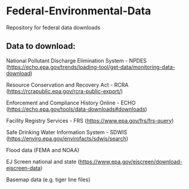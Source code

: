 # Federal-Environmental-Data
Repository for federal data downloads

## Data to download: 
National Pollutant Discharge Elimination System - NPDES (https://echo.epa.gov/trends/loading-tool/get-data/monitoring-data-download)

Resource Conservation and Recovery Act - RCRA (https://rcrapublic.epa.gov/rcra-public-export/)

Enforcement and Compliance History Online - ECHO (https://echo.epa.gov/tools/data-downloads#downloads)

Facility Registry Services - FRS (https://www.epa.gov/frs/frs-query)

Safe Drinking Water Information System - SDWIS (https://enviro.epa.gov/envirofacts/sdwis/search)

Flood data (FEMA and NOAA) 

EJ Screen national and state (https://www.epa.gov/ejscreen/download-ejscreen-data) 

Basemap data (e.g. tiger line files) 

